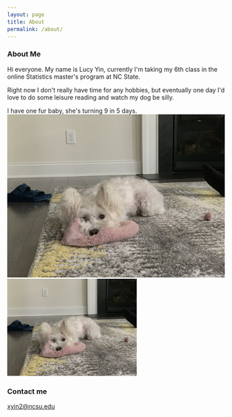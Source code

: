 ```yaml
---
layout: page
title: About
permalink: /about/
---
```


### About Me

Hi everyone. My name is Lucy Yin, currently I'm taking my 6th class in the online Statistics master's program at NC State. 

Right now I don't really have time for any hobbies, but eventually one day I'd love to do some leisure reading and watch my dog be silly. 

I have one fur baby, she's turning 9 in 5 days.  
![](images/IMG_0831.jpg)
<img src="/images/IMG_0831.jpg" width=300>

### Contact me

[xyin2@ncsu.edu](mailto:xyin2@ncsu.edu)
